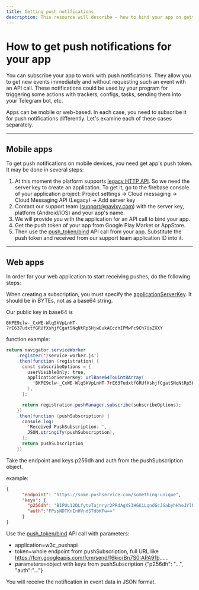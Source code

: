 ```yaml
---
title: Getting push notifications
description: This resource will describe - how to bind your app on getting push notifications about events.
---
```


# How to get push notifications for your app

You can subscribe your app to work with push notifications. They allow you to get new events immediately and without 
requesting such an event with an API call. These notifications could be used by your program for triggering some actions
with trackers, configs, tasks, sending them into your Telegram bot, etc.

Apps can be mobile or web-based. In each case, you need to subscribe it for push notifications differently. Let's examine
each of these cases separately.

***

## Mobile apps

To get push notifications on mobile devices, you need get app's push token. It may be done in several steps:

1. At this moment the platform supports [legacy HTTP API](https://firebase.google.com/docs/cloud-messaging/send-message?authuser=0#send_using_the_fcm_legacy_http_api).
So we need the server key to create an application. To get it, go to the firebase console of your application project:
Project settings -> Cloud messaging -> Cloud Messaging API (Legacy) -> Add server key
2. Contact our support team (support@navixy.com) with the server key, platform (Android/iOS) and your app's name.
3. We will provide you with the application for an API call to bind your app. 
4. Get the push token of your app from Google Play Market or AppStore.
5. Then use the [push_token/bind](../resources/commons/user/session/push_token.md#bind) API call from your app. Substitute the push token and received from our support team application ID into it.

***

## Web apps

In order for your web application to start receiving pushes, do the following steps:

When creating a subscription, you must specify the 
[applicationServerKey](https://web.dev/push-notifications-subscribing-a-user/#applicationserverkey-option). It should be
in BYTEs, not as a base64 string.

Our public key in base64 is 

```BKPE9clw-_CxWE-WlqSkVpLnHT-7rE637udxtfGRUfXshjfCgatSNqNtRp5HjwEukACcdhIPMwPc9Ch7UsZXXY```

function example:

```java
return navigator.serviceWorker
    .register('/service-worker.js')
    .then(function (registration) {
      const subscribeOptions = {
        userVisibleOnly: true,
        applicationServerKey: urlBase64ToUint8Array(
          'BKPE9clw-_CxWE-WlqSkVpLnHT-7rE637udxtfGRUfXshjfCgatSNqNtRp5HjwEukACcdhIPMwPXc9Ch7UsZXxY'
        ),
      };

      return registration.pushManager.subscribe(subscribeOptions);
    })
    .then(function (pushSubscription) {
      console.log(
        'Received PushSubscription: ',
        JSON.stringify(pushSubscription),
      );
      return pushSubscription
    })
```

Take the endpoint and keys p256dh and auth from the pushSubscription object.

example:

```json
{
      "endpoint": "https://some.pushservice.com/something-unique",
      "keys": {
        "p256dh": "BIPUL12DLfytvTajnryr2PRdAgXS3HGKiLqndGcJGabyhHheJYlNGCeXl1dn18gSJ1WAkAPIxr4gK0_dQds4yiI=",
        "auth":"FPssNDTKnInHVndSTdbKFw=="
      }
}
```

Use the [push_token/bind](../resources/commons/user/session/push_token.md#bind) API call with parameters:

* application=w3c_pushapi
* token=whole endpoint from pushSubscription, full URL like https://fcm.googleapis.com/fcm/send/f6kicrBn7S0:APA91b......
* parameters=object with keys from pushSubscription {"p256dh": "...", "auth":"..."}

You will receive the notification in event.data in JSON format.
